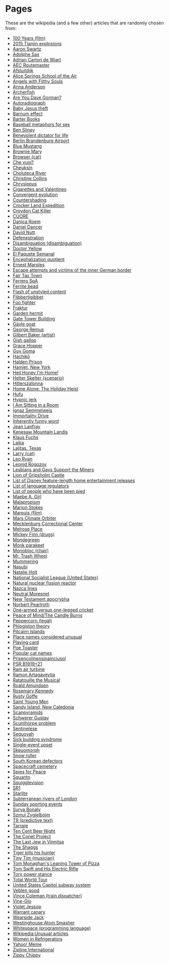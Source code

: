 # Pages
These are the wikipedia (and a few other) articles that are randomly chosen from:
* [100 Years (film)](https://en.wikipedia.org/wiki/100_Years_(film))
* [2015 Tianjin explosions](https://en.wikipedia.org/wiki/2015_Tianjin_explosions)
* [Aaron Swartz](https://en.wikipedia.org/wiki/Aaron_Swartz)
* [Adolphe Sax](https://en.wikipedia.org/wiki/Adolphe_Sax)
* [Adrian Carton de Wiart](https://en.wikipedia.org/wiki/Adrian_Carton_de_Wiart)
* [AEC Routemaster](https://en.wikipedia.org/wiki/AEC_Routemaster)
* [Afsluitdijk](https://en.wikipedia.org/wiki/Afsluitdijk)
* [Alice Springs School of the Air](https://en.wikipedia.org/wiki/Alice_Springs_School_of_the_Air)
* [Angels with Filthy Souls](https://homealone.fandom.com/wiki/Angels_with_Filthy_Souls)
* [Anna Anderson](https://en.wikipedia.org/wiki/Anna_Anderson)
* [Archerfish](https://en.wikipedia.org/wiki/Archerfish)
* [Are You Dave Gorman?](https://en.wikipedia.org/wiki/Are_You_Dave_Gorman%3F)
* [Autoradiograph](https://en.wikipedia.org/wiki/Autoradiograph#Unintentional_exposure)
* [Baby Jesus theft](https://en.wikipedia.org/wiki/Baby_Jesus_theft)
* [Barnum effect](https://en.wikipedia.org/wiki/Barnum_effect)
* [Barter Books](https://en.wikipedia.org/wiki/Barter_Books)
* [Baseball metaphors for sex](https://en.wikipedia.org/wiki/Baseball_metaphors_for_sex)
* [Ben Sliney](https://en.wikipedia.org/wiki/Ben_Sliney)
* [Benevolent dictator for life](https://en.wikipedia.org/wiki/Benevolent_dictator_for_life)
* [Berlin Brandenburg Airport](https://en.wikipedia.org/wiki/Berlin_Brandenburg_Airport)
* [Blue Mustang](https://en.wikipedia.org/wiki/Blue_Mustang)
* [Brownie Mary](https://en.wikipedia.org/wiki/Brownie_Mary)
* [Browser (cat)](https://en.wikipedia.org/wiki/Browser_(cat))
* [Che vuoi?](https://en.wikipedia.org/wiki/Che_vuoi%3F)
* [Cheuksin](https://en.wikipedia.org/wiki/Cheuksin)
* [Choluteca River](https://en.wikipedia.org/wiki/Choluteca_River)
* [Christine Collins](https://en.wikipedia.org/wiki/Christine_Collins)
* [Chrysippus](https://en.wikipedia.org/wiki/Chrysippus)
* [Cigarettes and Valentines](https://en.wikipedia.org/wiki/Cigarettes_and_Valentines)
* [Convergent evolution](https://en.wikipedia.org/wiki/Convergent_evolution)
* [Countershading](https://en.wikipedia.org/wiki/Countershading)
* [Crocker Land Expedition](https://en.wikipedia.org/wiki/Crocker_Land_Expedition)
* [Croydon Cat Killer](https://en.wikipedia.org/wiki/Croydon_Cat_Killer)
* [CUORE](https://en.wikipedia.org/wiki/CUORE)
* [Danica Roem](https://en.wikipedia.org/wiki/Danica_Roem)
* [Daniel Dancer](https://en.wikipedia.org/wiki/Daniel_Dancer)
* [David Nutt](https://en.wikipedia.org/wiki/David_Nutt)
* [Defenestration](https://en.wikipedia.org/wiki/Defenestration)
* [Disambiguation (disambiguation)](https://en.wikipedia.org/wiki/Disambiguation_(disambiguation))
* [Doctor Yellow](https://en.wikipedia.org/wiki/Doctor_Yellow)
* [El Paquete Semanal](https://en.wikipedia.org/wiki/El_Paquete_Semanal)
* [Encephalization quotient](https://en.wikipedia.org/wiki/Encephalization_quotient)
* [Ernest Marples](https://en.wikipedia.org/wiki/Ernest_Marples)
* [Escape attempts and victims of the inner German border](https://en.wikipedia.org/wiki/Escape_attempts_and_victims_of_the_inner_German_border)
* [Fair Tax Town](https://en.wikipedia.org/wiki/Fair_Tax_Town)
* [Ferrero SpA](https://en.wikipedia.org/wiki/Ferrero_SpA)
* [Ferrite bead](https://en.wikipedia.org/wiki/Ferrite_bead)
* [Flash of unstyled content](https://en.wikipedia.org/wiki/Flash_of_unstyled_content)
* [Flibbertigibbet](https://en.wikipedia.org/wiki/Flibbertigibbet)
* [Foo fighter](https://en.wikipedia.org/wiki/Foo_fighter)
* [Fraktur](https://en.wikipedia.org/wiki/Fraktur)
* [Garden hermit](https://en.wikipedia.org/wiki/Garden_hermit)
* [Gate Tower Building](https://en.m.wikipedia.org/wiki/Gate_Tower_Building)
* [Gävle goat](https://en.wikipedia.org/wiki/G%C3%A4vle_goat)
* [George Remus](https://en.wikipedia.org/wiki/George_Remus)
* [Gilbert Baker (artist)](https://en.wikipedia.org/wiki/Gilbert_Baker_(artist))
* [Gish gallop](https://en.wikipedia.org/wiki/Gish_gallop)
* [Grace Hopper](https://en.wikipedia.org/wiki/Grace_Hopper)
* [Guy Goma](https://en.wikipedia.org/wiki/Guy_Goma)
* [Hachikō](https://en.wikipedia.org/wiki/Hachik%C5%8D)
* [Halden Prison](https://en.wikipedia.org/wiki/Halden_Prison)
* [Hamlet, New York](https://en.wikipedia.org/wiki/Hamlet,_New_York)
* [Heil Honey I'm Home!](https://en.wikipedia.org/wiki/Heil_Honey_I%27m_Home!)
* [Helter Skelter (scenario)](https://en.wikipedia.org/wiki/Helter_Skelter_(scenario))
* [Hitlerszalonna](https://en.wikipedia.org/wiki/Hitlerszalonna)
* [Home Alone: The Holiday Heist](https://en.wikipedia.org/wiki/Home_Alone:_The_Holiday_Heist)
* [Hufu](https://en.wikipedia.org/wiki/Hufu_(novelty_item))
* [Hypnic jerk](https://en.wikipedia.org/wiki/Hypnic_jerk)
* [I Am Sitting in a Room](https://en.wikipedia.org/wiki/I_Am_Sitting_in_a_Room)
* [Ignaz Semmelweis](https://en.wikipedia.org/wiki/Ignaz_Semmelweis)
* [Immortality Drive](https://en.wikipedia.org/wiki/Immortality_Drive)
* [Inherently funny word](https://en.wikipedia.org/wiki/Inherently_funny_word)
* [Jean Lanfray](https://en.wikipedia.org/wiki/Jean_Lanfray)
* [Kenesaw Mountain Landis](https://en.wikipedia.org/wiki/Kenesaw_Mountain_Landis)
* [Klaus Fuchs](https://en.wikipedia.org/wiki/Klaus_Fuchs)
* [Laika](https://en.wikipedia.org/wiki/Laika)
* [Lajitas, Texas](https://en.wikipedia.org/wiki/Lajitas,_Texas#History)
* [Larry (cat)](https://en.wikipedia.org/wiki/Larry_(cat))
* [Leo Ryan](https://en.wikipedia.org/wiki/Leo_Ryan)
* [Leonid Rogozov](https://en.wikipedia.org/wiki/Leonid_Rogozov)
* [Lesbians and Gays Support the Miners](https://en.wikipedia.org/wiki/Lesbians_and_Gays_Support_the_Miners)
* [Lion of Gripsholm Castle](https://en.wikipedia.org/wiki/Lion_of_Gripsholm_Castle)
* [List of Disney feature-length home entertainment releases](https://en.wikipedia.org/wiki/List_of_Disney_feature-length_home_entertainment_releases)
* [List of language regulators](https://en.wikipedia.org/wiki/List_of_language_regulators)
* [List of people who have been pied](https://en.wikipedia.org/wiki/List_of_people_who_have_been_pied)
* [Maebe A. Girl](https://en.wikipedia.org/wiki/Maebe_A._Girl)
* [Malapropism](https://en.wikipedia.org/wiki/Malapropism)
* [Marion Stokes](https://en.wikipedia.org/wiki/Marion_Stokes)
* [Marquis (film)](https://en.wikipedia.org/wiki/Marquis_(film))
* [Mars Climate Orbiter](https://en.wikipedia.org/wiki/Mars_Climate_Orbiter)
* [Mecklenburg Correctional Center](https://en.wikipedia.org/wiki/Mecklenburg_Correctional_Center)
* [Melrose Place](https://en.wikipedia.org/wiki/Melrose_Place)
* [Mickey Finn (drugs)](https://en.wikipedia.org/wiki/Mickey_Finn_(drugs))
* [Mondegreen](https://en.wikipedia.org/wiki/Mondegreen)
* [Monk parakeet](https://en.wikipedia.org/wiki/Monk_parakeet#United_States)
* [Monobloc (chair)](https://en.wikipedia.org/wiki/Monobloc_(chair))
* [Mr. Trash Wheel](https://en.wikipedia.org/wiki/Mr._Trash_Wheel)
* [Mummering](https://en.wikipedia.org/wiki/Mummering)
* [Nasubi](https://en.wikipedia.org/wiki/Nasubi)
* [Natalie Holt](https://en.wikipedia.org/wiki/Natalie_Holt)
* [National Socialist League (United States)](https://en.wikipedia.org/wiki/National_Socialist_League_(United_States))
* [Natural nuclear fission reactor](https://en.wikipedia.org/wiki/Natural_nuclear_fission_reactor)
* [Nazca lines](https://en.wikipedia.org/wiki/Nazca_lines)
* [Neutral Moresnet](https://en.wikipedia.org/wiki/Neutral_Moresnet)
* [New Testament apocrypha](https://en.wikipedia.org/wiki/New_Testament_apocrypha)
* [Norbert Pearlroth](https://en.wikipedia.org/wiki/Norbert_Pearlroth)
* [One-armed versus one-legged cricket](https://en.wikipedia.org/wiki/One-armed_versus_one-legged_cricket)
* [Peace of Mind/The Candle Burns](https://en.wikipedia.org/wiki/Peace_of_Mind/The_Candle_Burns)
* [Peppercorn (legal)](https://en.wikipedia.org/wiki/Peppercorn_(legal))
* [Phlogiston theory](https://en.wikipedia.org/wiki/Phlogiston_theory)
* [Pitcairn Islands](https://en.wikipedia.org/wiki/Pitcairn_Islands)
* [Place names considered unusual](https://en.wikipedia.org/wiki/Place_names_considered_unusual)
* [Playing card](https://en.wikipedia.org/wiki/Playing_card#Cold_case_cards)
* [Poe Toaster](https://en.wikipedia.org/wiki/Poe_Toaster)
* [Popular cat names](https://en.wikipedia.org/wiki/Popular_cat_names)
* [Prisencolinensinainciusol](https://en.wikipedia.org/wiki/Prisencolinensinainciusol)
* [PSR B1919+21](https://en.wikipedia.org/wiki/PSR_B1919%2B21)
* [Ram air turbine](https://en.wikipedia.org/wiki/Ram_air_turbine)
* [Ramon Artagaveytia](https://www.encyclopedia-titanica.org/titanic-victim/ramon-artagaveytia.html)
* [Ratatouille the Musical](https://en.wikipedia.org/wiki/Ratatouille_the_Musical)
* [Roald Amundsen](https://en.wikipedia.org/wiki/Roald_Amundsen)
* [Rosemary Kennedy](https://en.wikipedia.org/wiki/Rosemary_Kennedy)
* [Rusty Goffe](https://en.wikipedia.org/wiki/Rusty_Goffe)
* [Saint Young Men](https://en.wikipedia.org/wiki/Saint_Young_Men)
* [Sandy Island, New Caledonia](https://en.wikipedia.org/wiki/Sandy_Island,_New_Caledonia)
* [Scanpyramids](https://en.wikipedia.org/wiki/Scanpyramids)
* [Schwerer Gustav](https://en.wikipedia.org/wiki/Schwerer_Gustav)
* [Scunthorpe problem](https://en.wikipedia.org/wiki/Scunthorpe_problem)
* [Sentinelese](https://en.wikipedia.org/wiki/Sentinelese)
* [Sequoyah](https://en.wikipedia.org/wiki/Sequoyah)
* [Sick building syndrome](https://en.wikipedia.org/wiki/Sick_building_syndrome)
* [Single-event upset](https://en.wikipedia.org/wiki/Single-event_upset)
* [Skeuomorph](https://en.wikipedia.org/wiki/Skeuomorph)
* [Snow roller](https://en.wikipedia.org/wiki/Snow_roller)
* [South Korean defectors](https://en.wikipedia.org/wiki/South_Korean_defectors)
* [Spacecraft cemetery](https://en.wikipedia.org/wiki/Spacecraft_cemetery)
* [Spies for Peace](https://en.wikipedia.org/wiki/Spies_for_Peace)
* [Squanto](https://en.wikipedia.org/wiki/Squanto)
* [Squigglevision](https://en.wikipedia.org/wiki/Squigglevision)
* [SR1](https://en.wikipedia.org/wiki/SR1)
* [Starlite](https://en.wikipedia.org/wiki/Starlite)
* [Subterranean rivers of London](https://en.wikipedia.org/wiki/Subterranean_rivers_of_London)
* [Sunday sporting events](https://en.wikipedia.org/wiki/Sunday_sporting_events)
* [Surya Bonaly](https://en.wikipedia.org/wiki/Surya_Bonaly)
* [Szmul Zygielbojm](https://en.wikipedia.org/wiki/Szmul_Zygielbojm)
* [T9 (predictive text)](https://en.wikipedia.org/wiki/T9_(predictive_text))
* [Tarrare](https://en.wikipedia.org/wiki/Tarrare)
* [Ten Cent Beer Night](https://en.wikipedia.org/wiki/Ten_Cent_Beer_Night)
* [The Conet Project](https://en.wikipedia.org/wiki/The_Conet_Project)
* [The Last Jew in Vinnitsa](https://en.wikipedia.org/wiki/The_Last_Jew_in_Vinnitsa)
* [The Shaggs](https://en.wikipedia.org/wiki/The_Shaggs)
* [Tiger kills his hunter](https://www.npr.org/2010/09/14/129551459/the-true-story-of-a-man-eating-tigers-vengeance)
* [Tiny Tim (musician)](https://en.wikipedia.org/wiki/Tiny_Tim_(musician))
* [Tom Monaghan's Leaning Tower of Pizza](https://en.wikipedia.org/wiki/Tom_Monaghan's_Leaning_Tower_of_Pizza)
* [Tom Swift and His Electric Rifle](https://en.wikipedia.org/wiki/Tom_Swift_and_His_Electric_Rifle)
* [Tory power stance](https://en.wikipedia.org/wiki/Tory_power_stance)
* [Total World Tour](https://en.wikipedia.org/wiki/Total_World_Tour)
* [United States Capitol subway system](https://en.wikipedia.org/wiki/United_States_Capitol_subway_system)
* [Veblen good](https://en.wikipedia.org/wiki/Veblen_good?oldformat=true)
* [Vince Coleman (train dispatcher)](https://en.wikipedia.org/wiki/Vince_Coleman_(train_dispatcher))
* [Vine-Glo](https://en.wikipedia.org/wiki/Vine-Glo)
* [Violet Jessop](https://en.wikipedia.org/wiki/Violet_Jessop)
* [Warrant canary](https://en.wikipedia.org/wiki/Warrant_canary)
* [Wearside Jack](https://en.wikipedia.org/wiki/Wearside_Jack)
* [Westinghouse Atom Smasher](https://en.wikipedia.org/wiki/Westinghouse_Atom_Smasher)
* [Whitespace (programming language)](https://en.wikipedia.org/wiki/Whitespace_(programming_language))
* [Wikipedia:Unusual articles](https://en.wikipedia.org/wiki/Wikipedia:Unusual_articles)
* [Women in Refrigerators](https://en.wikipedia.org/wiki/Women_in_Refrigerators)
* [Yahoo! Meme](https://en.wikipedia.org/wiki/Yahoo!_Meme)
* [Zipline International](https://en.wikipedia.org/wiki/Zipline_International)
* [Zippy Chippy](https://en.wikipedia.org/wiki/Zippy_Chippy)
